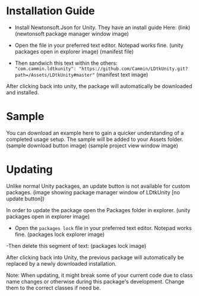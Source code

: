 # Installation Guide

- Install Newtonsoft.Json for Unity. They have an install guide Here: (link)
(newtonsoft package manager window image)


- Open the file in your preferred text editor. Notepad works fine.
(unity packages open in explorer image)
(manifest file)

- Then sandwich this text within the others:  
 ```"com.cammin.ldtkunity": "https://github.com/Cammin/LDtkUnity.git?path=/Assets/LDtkUnity#master"```
(manifest text image)

After clicking back into unity, the package will automatically be downloaded and installed.

# Sample

You can download an example here to gain a quicker understanding of a completed usage setup. The sample will be added to your Assets folder.
(sample download button image)
(sample project view window image)

# Updating

Unlike normal Unity packages, an update button is not available for custom packages.
(image showing package manager window of LDtkUnity [no update button])

In order to update the package open the Packages folder in explorer.
(unity packages open in explorer image)

- Open the `packages lock` file in your preferred text editor. Notepad works fine.
(packages lock explorer image)

-Then delete this segment of text:
(packages lock image)

After clicking back into Unity, the previous package will automatically be replaced by a newly downloaded installation.

Note: When updating, it might break some of your current code due to class name changes or otherwise during this package's development. Change them to the correct classes if need be.